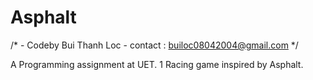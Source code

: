 # Asphalt
/*	  - Codeby Bui Thanh Loc -
	contact : builoc08042004@gmail.com
*/

A Programming assignment at UET.
1 Racing game inspired by Asphalt.

